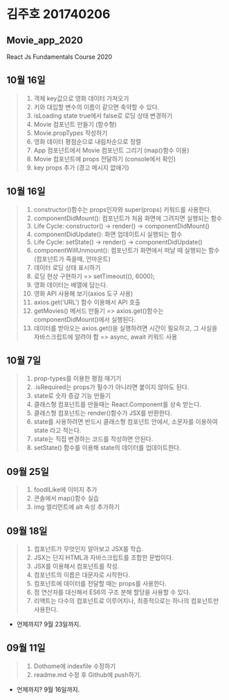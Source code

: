 # 김주호 201740206
## Movie_app_2020
React Js Fundamentals Course 2020

## 10월 16일
>1. 객체 key값으로 영화 데이터 가져오기
>2. 키와 대입할 변수의 이름이 같으면 축약할 수 있다.
>3. isLoading state true에서 false로 로딩 상태 변경하기
>4. Movie 컴포넌트 만들기 (함수형)
>5. Movie.propTypes 작성하기
>6. 영화 데이터 평점순으로 내림차순으로 정렬
>7. App 컴포넌트에서 Movie 컴포넌트 그리기 (map()함수 이용)
>8. Movie 컴포넌트에 props 전달하기 (console에서 확인)
>9. key props 추가 (경고 메시지 없애기)


## 10월 16일
>1. constructor()함수는 props인자와 super(props) 키워드를 사용한다.
>2. componentDidMount(): 컴포넌트가 처음 화면에 그려지면 실행되는 함수
>3. Life Cycle: constructor() -> render() -> componentDidMount()
>4. componentDidUpdate(): 화면 업데이트시 실행되는 함수
>5. Life Cycle: setState() -> render() -> componentDidUpdate()
>6. componentWillUnmount(): 컴포넌트가 화면에서 떠날 때 실행되는 함수(컴포넌트가 죽을때, 언마운트)
>7. 데이터 로딩 상태 표시하기
>8. 로딩 현상 구현하기 => setTimeout((), 6000);
>9. 영화 데이터는 배열에 담는다.
>10. 영화 API 사용해 보기(axios 도구 사용)
>11. axios.get('URL') 함수 이용해서 API 호출
>12. getMovies() 메서드 만들기 => axios.get()함수는 componentDidMount()에서 실행된다.
>13. 데이터를 받아오는 axios.get()을 실행하려면 시간이 필요하고, 그 사실을 자바스크립트에 알려야 함 => async, await 키워드 사용



## 10월 7일
>1. prop-types를 이용한 평점 매기기
>2. .isRequired는 props가 필수가 아니라면 붙이지 않아도 된다.
>3. state로 숫자 증감 기능 만들기
>4. 클래스형 컴포넌트를 만들때는 React.Component를 상속 받는다.
>5. 클래스형 컴포넌트는 render()함수가 JSX를 반환한다.
>6. state를 사용하려면 반드시 클래스형 컴포넌트 안에서, 소문자를 이용하여 state 라고 적는다.
>7. state는 직접 변경하는 코드를 작성하면 안된다.
>8. setState() 함수를 이용해 state의 데이터를 업데이트한다.


## 09월 25일
>1. foodILike에 이미지 추가
>2. 콘솔에서 map()함수 실습
>3. img 엘리먼트에 alt 속성 추가하기


## 09월 18일
>1. 컴포넌트가 무엇인지 알아보고 JSX를 학습.
>2. JSX는 단지 HTML과 자바스크립트를 조합한 문법이다.
>3. JSX를 이용해서 컴포넌트를 작성.
>4. 컴포넌트의 이름은 대문자로 시작한다.
>5. 컴포넌트에 데이터를 전달할 때는 props를 사용한다.
>6. 점 연산자를 대신해서 ES6의 구조 분해 할당을 사용할 수 있다.
>7. 리액트는 다수의 컴포넌트로 이루어지나, 최종적으로는 하나의 컴포넌트만 사용한다.
* 언제까지? 9월 23일까지.

## 09월 11일
>1. Dothome에 indexfile 수정하기
>2. readme.md 수정 후 Github에 push하기.
* 언제까지? 9월 16일까지.